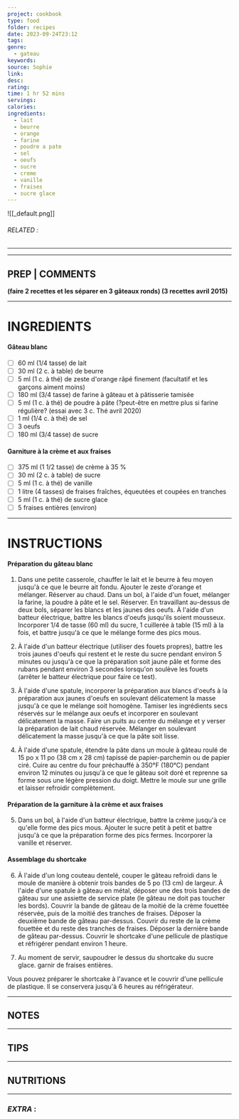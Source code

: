 ```yaml
---
project: cookbook
type: food
folder: recipes
date: 2023-09-24T23:12
tags: 
genre:
  - gateau
keywords: 
source: Sophie
link: 
desc: 
rating: 
time: 1 hr 52 mins
servings: 
calories: 
ingredients:
  - lait
  - beurre
  - orange
  - farine
  - poudre a pate
  - sel
  - oeufs
  - sucre
  - creme
  - vanille
  - fraises
  - sucre glace
---
```


![[_default.png]]
###### *RELATED* : 
---


---
## PREP | COMMENTS

**(faire 2 recettes et les séparer en 3 gâteaux ronds) (3 recettes avril 2015)**

---
# INGREDIENTS

#### **Gâteau blanc**

- [ ] 60 ml (1/4 tasse) de lait
- [ ] 30 ml (2 c. à table) de beurre
- [ ] 5 ml (1 c. à thé) de zeste d'orange râpé finement (facultatif et les garçons aiment moins)
- [ ] 180 ml (3/4 tasse) de farine à gâteau et à pâtisserie tamisée
- [ ] 5 ml (1 c. à thé) de poudre à pâte (?peut-être en mettre plus si farine régulière? (essai avec 3 c. Thé avril 2020)
- [ ] 1 ml (1/4 c. à thé) de sel
- [ ] 3 oeufs
- [ ] 180 ml (3/4 tasse) de sucre
    
#### Garniture à la crème et aux fraises
    
- [ ] 375 ml (1 1/2 tasse) de crème à 35 %
- [ ] 30 ml (2 c. à table) de sucre
- [ ] 5 ml (1 c. à thé) de vanille
- [ ] 1 litre (4 tasses) de fraises fraîches, équeutées et coupées en tranches
- [ ] 5 ml (1 c. à thé) de sucre glace
- [ ] 5 fraises entières (environ)

---
# INSTRUCTIONS

#### Préparation du gâteau blanc

1. Dans une petite casserole, chauffer le lait et le beurre à feu moyen jusqu'à ce que le beurre ait fondu. Ajouter le zeste d'orange et mélanger. Réserver au chaud. Dans un bol, à l'aide d'un fouet, mélanger la farine, la poudre à pâte et le sel. Réserver. En travaillant au-dessus de deux bols, séparer les blancs et les jaunes des oeufs. À l'aide d'un batteur électrique, battre les blancs d'oeufs jusqu'ils soient mousseux. Incorporer 1/4 de tasse (60 ml) du sucre, 1 cuillerée à table (15 ml) à la fois, et battre jusqu'à ce que le mélange forme des pics mous.

2. À l'aide d'un batteur électrique (utiliser des fouets propres), battre les trois jaunes d'oeufs qui restent et le reste du sucre pendant environ 5 minutes ou jusqu'à ce que la préparation soit jaune pâle et forme des rubans pendant environ 3 secondes lorsqu'on soulève les fouets (arrêter le batteur électrique pour faire ce test).

3. À l'aide d'une spatule, incorporer la préparation aux blancs d'oeufs à la préparation aux jaunes d'oeufs en soulevant délicatement la masse jusqu'à ce que le mélange soit homogène. Tamiser les ingrédients secs réservés sur le mélange aux oeufs et incorporer en soulevant délicatement la masse. Faire un puits au centre du mélange et y verser la préparation de lait chaud réservée. Mélanger en soulevant délicatement la masse jusqu'à ce que la pâte soit lisse.

4. À l'aide d'une spatule, étendre la pâte dans un moule à gâteau roulé de 15 po x 11 po (38 cm x 28 cm) tapissé de papier-parchemin ou de papier ciré. Cuire au centre du four préchauffé à 350°F (180°C) pendant environ 12 minutes ou jusqu'à ce que le gâteau soit doré et reprenne sa forme sous une légère pression du doigt. Mettre le moule sur une grille et laisser refroidir complètement. 

#### Préparation de la garniture à la crème et aux fraises

5. Dans un bol, à l'aide d'un batteur électrique, battre la crème jusqu'à ce qu'elle forme des pics mous. Ajouter le sucre petit à petit et battre jusqu'à ce que la préparation forme des pics fermes. Incorporer la vanille et réserver.

#### Assemblage du shortcake

6. À l'aide d'un long couteau dentelé, couper le gâteau refroidi dans le moule de manière à obtenir trois bandes de 5 po (13 cm) de largeur. À l'aide d'une spatule à gâteau en métal, déposer une des trois bandes de gâteau sur une assiette de service plate (le gâteau ne doit pas toucher les bords). Couvrir la bande de gâteau de la moitié de la crème fouettée réservée, puis de la moitié des tranches de fraises. Déposer la deuxième bande de gâteau par-dessus. Couvrir du reste de la crème fouettée et du reste des tranches de fraises. Déposer la dernière bande de gâteau par-dessus. Couvrir le shortcake d'une pellicule de plastique et réfrigérer pendant environ 1 heure.

7. Au moment de servir, saupoudrer le dessus du shortcake du sucre glace. garnir de fraises entières.

Vous pouvez préparer le shortcake à l'avance et le couvrir d'une pellicule de plastique. Il se conservera jusqu'à 6 heures au réfrigérateur.

---
## NOTES



---
## TIPS



---
## NUTRITIONS



---
### *EXTRA* :



